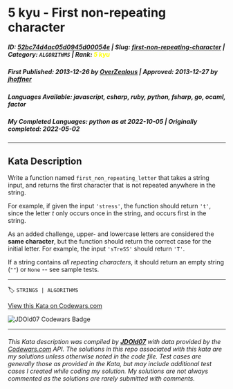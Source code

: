 # 5 kyu - First non-repeating character

##### **ID**: [52bc74d4ac05d0945d00054e](https://www.codewars.com/kata/52bc74d4ac05d0945d00054e) | **Slug**: [first-non-repeating-character](https://www.codewars.com/kata/52bc74d4ac05d0945d00054e) | **Category**: `ALGORITHMS` | **Rank**: <span style="color:yellow">5 kyu</span>

##### **First Published**: 2013-12-26 ***by*** [OverZealous](https://www.codewars.com/users/OverZealous) | **Approved**: 2013-12-27 ***by*** [jhoffner](https://www.codewars.com/users/jhoffner)

##### **Languages Available**: javascript, csharp, ruby, python, fsharp, go, ocaml, factor

##### **My Completed Languages**: python ***as at*** 2022-10-05 | **Originally completed**: 2022-05-02

---

## Kata Description


Write a function named `first_non_repeating_letter` that takes a string input, and returns the first character that is not repeated anywhere in the string.



For example, if given the input `'stress'`, the function should return `'t'`, since the letter *t* only occurs once in the string, and occurs first in the string.



As an added challenge, upper- and lowercase letters are considered the **same character**, but the function should return the correct case for the initial letter.  For example, the input `'sTreSS'` should return `'T'`.



If a string contains *all repeating characters*, it should return an empty string (`""`) or `None` -- see sample tests.

---


🏷 `STRINGS | ALGORITHMS`


[View this Kata on Codewars.com](https://www.codewars.com/kata/52bc74d4ac05d0945d00054e)

![](https://www.codewars.com/users/jdold07/badges/large "JDOld07 Codewars Badge")

---

###### *This Kata description was compiled by [**JDOld07**](https://tpstech.dev) with data provided by the [Codewars.com](https://www.codewars.com) API.  The solutions in this repo associated with this kata are my solutions unless otherwise noted in the code file.  Test cases are generally those as provided in the Kata, but may include additional test cases I created while coding my solution.  My solutions are not always commented as the solutions are rarely submitted with comments.*
